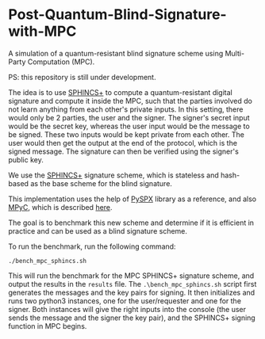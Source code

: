 # Post-Quantum-Blind-Signature-with-MPC
A simulation of a quantum-resistant blind signature scheme using Multi-Party Computation (MPC).

PS: this repository is still under development. 

The idea is to use [SPHINCS+](https://sphincs.org/) to compute a quantum-resistant digital signature and compute it inside the MPC, such that the parties involved do not learn anything from each other's private inputs.
In this setting, there would only be 2 parties, the user and the signer. The signer's secret input would be the secret key, whereas the user input would be the message to be signed. These two inputs would be kept private from each other.
The user would then get the output at the end of the protocol, which is the signed message. 
The signature can then be verified using the signer's public key. 

We use the [SPHINCS+](https://sphincs.org/) signature scheme, which is stateless and hash-based as the base scheme for the blind signature. 

This implementation uses the help of [PySPX](https://github.com/sphincs/pyspx) library as a reference, and also [MPyC](https://github.com/lschoe/mpyc), which is described [here](https://mpyc.readthedocs.io/en/latest/mpyc.html).

The goal is to benchmark this new scheme and determine if it is efficient in practice and can be used as a blind signature scheme.

To run the benchmark, run the following command:
```
./bench_mpc_sphincs.sh
```
This will run the benchmark for the MPC SPHINCS+ signature scheme, and output the results in the `results` file.
The ```.\bench_mpc_sphincs.sh``` script first generates the messages and the key pairs for signing. It then initializes and runs two python3 instances, one for the user/requester and one for the signer. Both instances will give the right inputs into the console (the user sends the message and the signer the key pair), and the SPHINCS+ signing function in MPC begins.
